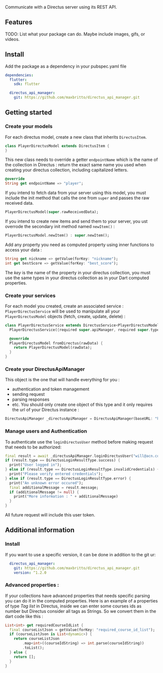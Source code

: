 <!-- 
This README describes the package. If you publish this package to pub.dev,
this README's contents appear on the landing page for your package.

For information about how to write a good package README, see the guide for
[writing package pages](https://dart.dev/guides/libraries/writing-package-pages). 

For general information about developing packages, see the Dart guide for
[creating packages](https://dart.dev/guides/libraries/create-library-packages)
and the Flutter guide for
[developing packages and plugins](https://flutter.dev/developing-packages). 
-->

Communicate with a Directus server using its REST API.

## Features

TODO: List what your package can do. Maybe include images, gifs, or videos.

## Install

Add the package as a dependency in your pubspec.yaml file

```yaml
dependencies:
  flutter:
    sdk: flutter

  directus_api_manager:
    git: https://github.com/maxbritto/directus_api_manager.git
```

## Getting started

### Create your models
For each directus model, create a new class that inherits `DirectusItem`.

```dart
class PlayerDirectusModel extends DirectusItem {
}
```
This new class needs to override a getter `endpointName` which is the name of the collection in Directus : return the exact same name you used when creating your directus collection, including capitalized letters.
```dart
@override
String get endpointName => "player";
```

If you intend to fetch data from your server using this model, you must include the init method that calls the one from `super` and passes the raw received data.
```dart
PlayerDirectusModel(super.rawReceivedData);
```

If you intend to create new items and send them to your server, you ust overrode the secondary init method named `newItem()` :
```dart
PlayerDirectusModel.newItem() : super.newItem();
```

Add any property you need as computed property using inner functions to access your data :
```dart
String get nickname => getValue(forKey: "nickname");
int get bestScore => getValue(forKey: "best_score");
```
The *key* is the name of the property in your directus collection, you must use the same types in your directus collection as in your Dart computed properties.

### Create your services

For each model you created, create an associated service : `PlayerDirectusService` will be used to manipulate all your `PlayerDirectusModel` objects (fetch, create, update, delete) :
```dart
class PlayerDirectusService extends DirectusService<PlayerDirectusModel> {
  PlayerDirectusService({required super.apiManager, required super.typeName});

  @override
  PlayerDirectusModel fromDirectus(rawData) {
    return PlayerDirectusModel(rawData);
  }
}
```
### Create your DirectusApiManager
This object is the one that will handle everything for you :
- authentication and token management
- sending request
- parsing responses
- etc.
You should only create one object of this type and it only requires the url of your Directus instance :
```dart
DirectusApiManager _directusApiManager = DirectusApiManager(baseURL: "http://0.0.0.0:8055/");
```

### Manage users and Authentication
To authenticate use the `loginDirectusUser` method before making request that needs to be authorized:
```dart
final result = await _directusApiManager.loginDirectusUser("will@acn.com", "will-password");
if (result.type == DirectusLoginResultType.success) {
  print("User logged in");
} else if (result.type == DirectusLoginResultType.invalidCredentials) {
  print("Please verify entered credentials");
} else if (result.type == DirectusLoginResultType.error) {
  print("An unknown error occured");
  final additionalMessage = result.message;
  if (additionalMessage != null) {
    print("More information : " + additionalMessage)
  }
}
```

All future request will include this user token.

## Additional information

### Install

If you want to use a specific version, it can be done in addition to the git ur:
```yaml
  directus_api_manager:
    git: https://github.com/maxbritto/directus_api_manager.git
    version: ^1.2.0
```

### Advanced properties :
If your collections have advanced properties that needs specific parsing you can do it in the computed properties.
Here is an example of a properties of type *Tag list* in Directus, inside we can enter some courses ids as number but Directus consider all tags as Strings. So we convert them in the dart code like this :
```dart
List<int> get requiredCourseIdList {
  final courseListJson = getValue(forKey: "required_course_id_list");
  if (courseListJson is List<dynamic>) {
    return courseListJson
        .map<int>((courseIdString) => int.parse(courseIdString))
        .toList();
  } else {
    return [];
  }
}
```
